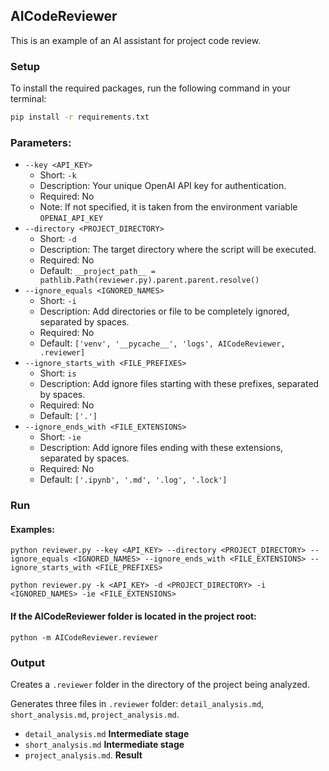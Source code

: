 ## AICodeReviewer

This is an example of an AI assistant for project code review.

### Setup

To install the required packages, run the following command in your terminal:

```bash
pip install -r requirements.txt
```

### Parameters:

- `--key <API_KEY>`
    - Short: `-k`
    - Description: Your unique OpenAI API key for authentication.
    - Required: No
    - Note: If not specified, it is taken from the environment variable `OPENAI_API_KEY`
- `--directory <PROJECT_DIRECTORY>`
    - Short: `-d`
    - Description: The target directory where the script will be executed.
    - Required: No
    - Default: `__project_path__ = pathlib.Path(reviewer.py).parent.parent.resolve()`
- `--ignore_equals <IGNORED_NAMES>`
    - Short: `-i`
    - Description: Add directories or file to be completely ignored, separated by spaces.
    - Required: No
    - Default: `['venv', '__pycache__', 'logs', AICodeReviewer, .reviewer]`
- `--ignore_starts_with <FILE_PREFIXES>`
    - Short: `is`
    - Description: Add ignore files starting with these prefixes, separated by spaces.
    - Required: No
    - Default: `['.']`
- `--ignore_ends_with <FILE_EXTENSIONS>`
    - Short: `-ie`
    - Description: Add ignore files ending with these extensions, separated by spaces.
    - Required: No
    - Default: `['.ipynb', '.md', '.log', '.lock']`

### Run

#### Examples:
```python reviewer.py --key <API_KEY> --directory <PROJECT_DIRECTORY> --ignore_equals <IGNORED_NAMES> --ignore_ends_with <FILE_EXTENSIONS> --ignore_starts_with <FILE_PREFIXES>```

```python reviewer.py -k <API_KEY> -d <PROJECT_DIRECTORY> -i <IGNORED_NAMES> -ie <FILE_EXTENSIONS>```

#### If the AICodeReviewer folder is located in the project root:
```python -m AICodeReviewer.reviewer```

### Output
Creates a `.reviewer` folder in the directory of the project being analyzed.

Generates three files in `.reviewer` folder: `detail_analysis.md`, `short_analysis.md`, `project_analysis.md`.
- `detail_analysis.md` **Intermediate stage**
- `short_analysis.md` **Intermediate stage**
- `project_analysis.md`. **Result**


